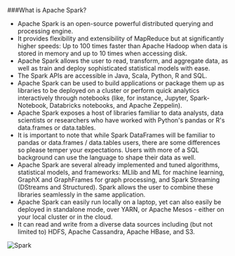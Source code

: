 ###What is Apache Spark?
* Apache Spark is an open-source powerful distributed querying and processing engine. 
* It provides flexibility and extensibility of MapReduce but at significantly higher speeds: Up to 100 times faster than Apache Hadoop when data is stored in memory and up to 10 times when accessing disk.
* Apache Spark allows the user to read, transform, and aggregate data, as well as train and deploy sophisticated statistical models with ease. 
* The Spark APIs are accessible in Java, Scala, Python, R and SQL. 
* Apache Spark can be used to build applications or package them up as libraries to be deployed on a cluster or perform quick analytics interactively through notebooks (like, for instance, Jupyter, Spark-Notebook, Databricks notebooks, and Apache Zeppelin).
* Apache Spark exposes a host of libraries familiar to data analysts, data scientists or researchers who have worked with Python's pandas or R's data.frames or data.tables. 
* It is important to note that while Spark DataFrames will be familiar to pandas or data.frames / data.tables users, there are some differences so please temper your expectations. Users with more of a SQL background can use the language to shape their data as well. 
* Apache Spark are several already implemented and tuned algorithms, statistical models, and frameworks: MLlib and ML for machine learning, GraphX and GraphFrames for graph processing, and Spark Streaming (DStreams and Structured). Spark allows the user to combine these libraries seamlessly in the same application.
* Apache Spark can easily run locally on a laptop, yet can also easily be deployed in standalone mode, over YARN, or Apache Mesos - either on your local cluster or in the cloud. 
* It can read and write from a diverse data sources including (but not limited to) HDFS, Apache Cassandra, Apache HBase, and S3.

![Spark](https://www.safaribooksonline.com/library/view/learning-pyspark/9781786463708/graphics/B05793_01_01.jpg)